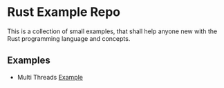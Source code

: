 # Rust Example Repo
This is a collection of small examples, that shall help anyone new with the Rust programming language and concepts. 

## Examples

* Multi Threads [Example](multi_threads/README.md)